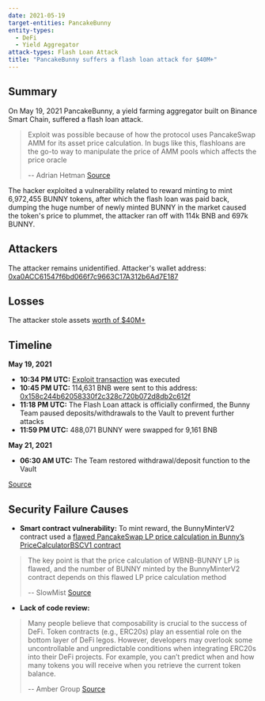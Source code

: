 ```yaml
---
date: 2021-05-19
target-entities: PancakeBunny
entity-types:
  - DeFi
  - Yield Aggregator
attack-types: Flash Loan Attack
title: "PancakeBunny suffers a flash loan attack for $40M+"
---
```


## Summary

On May 19, 2021 PancakeBunny, a yield farming aggregator built on Binance Smart Chain, suffered a flash loan attack. 
> Exploit was possible because of how the protocol uses PancakeSwap AMM for its asset price calculation. In bugs like this, flashloans are the go-to way to manipulate the price of AMM pools which affects the price oracle
> 
>-- Adrian Hetman
[Source](https://www.adrianhetman.com/pancakebunny-hacked-for-40m/)

The hacker exploited a vulnerability related to reward minting to mint 6,972,455 BUNNY tokens, after which the flash loan was paid back, dumping the huge number of newly minted BUNNY in the market caused the token's price to plummet, the attacker ran off with 114k BNB and 697k BUNNY. 

## Attackers

The attacker remains unidentified. 
Attacker's wallet address:
[0xa0ACC61547f6bd066f7c9663C17A312b6Ad7E187](https://bscscan.com/address/0xa0acc61547f6bd066f7c9663c17a312b6ad7e187)

## Losses

The attacker stole assets [worth of $40M+](https://twitter.com/FrankResearcher/status/1395196961108774915)

## Timeline

**May 19, 2021**
- **10:34 PM UTC:** [Exploit transaction](https://bscscan.com/tx/0x897c2de73dd55d7701e1b69ffb3a17b0f4801ced88b0c75fe1551c5fcce6a979) was executed
- **10:45 PM UTC:** 114,631 BNB were sent to this address: [0x158c244b62058330f2c328c720b072d8db2c612f](https://bscscan.com/address/0x158c244b62058330f2c328c720b072d8db2c612f)
- **11:18 PM UTC:** The Flash Loan attack is officially confirmed, the Bunny Team paused deposits/withdrawals to the Vault to prevent further attacks
- **11:59 PM UTC:** 488,071 BUNNY were swapped for 9,161 BNB

**May 21, 2021**
- **06:30 AM UTC:** The Team restored withdrawal/deposit function to the Vault

[Source](https://pancakebunny.medium.com/hello-bunny-fam-a7bf0c7a07ba)

## Security Failure Causes

- **Smart contract vulnerability:** To mint reward, the BunnyMinterV2 contract used a [flawed PancakeSwap LP price calculation in Bunny’s PriceCalculatorBSCV1 contract](https://cmichel.io/bsc-pancake-bunny-exploit-post-mortem/)
> The key point is that the price calculation of WBNB-BUNNY LP is flawed, and the number of BUNNY minted by the BunnyMinterV2 contract depends on this flawed LP price calculation method
> 
> -- SlowMist
[Source](https://slowmist.medium.com/slowmist-pancakebunny-hack-analysis-4a708e284693)

- **Lack of code review:**
> Many people believe that composability is crucial to the success of DeFi. Token contracts (e.g., ERC20s) play an essential role on the bottom layer of DeFi legos. However, developers may overlook some uncontrollable and unpredictable conditions when integrating ERC20s into their DeFi projects. For example, you can’t predict when and how many tokens you will receive when you retrieve the current token balance.
> 
> -- Amber Group
[Source](https://medium.com/amber-group/bsc-flash-loan-attack-pancakebunny-3361b6d814fd)
